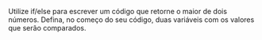 Utilize if/else para escrever um código que retorne o maior de dois números. Defina, no começo do seu código, duas variáveis com os valores que serão comparados.